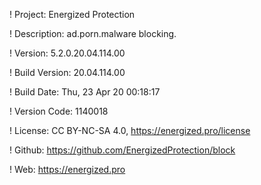! Project: Energized Protection

! Description: ad.porn.malware blocking.

! Version: 5.2.0.20.04.114.00

! Build Version: 20.04.114.00

! Build Date: Thu, 23 Apr 20 00:18:17

! Version Code: 1140018

! License: CC BY-NC-SA 4.0, https://energized.pro/license

! Github: https://github.com/EnergizedProtection/block

! Web: https://energized.pro
